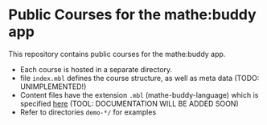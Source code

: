 # Public Courses for the mathe:buddy app

This repository contains public courses for the mathe:buddy app.

- Each course is hosted in a separate directory.
- file `index.mbl` defines the course structure, as well as meta data (TODO: UNIMPLEMENTED!)
- Content files have the extension `.mbl` (mathe-buddy-language) which is specified [here](https://github.com/mathebuddy/mathebuddy-compiler) (TOOL: DOCUMENTATION WILL BE ADDED SOON)
- Refer to directories `demo-*/` for examples
